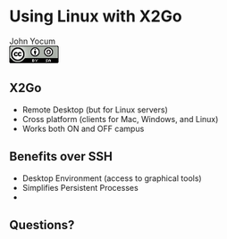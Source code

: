 # Using Linux with X2Go
John Yocum  
![CC BY-SA 4.0](../images/cc_by-sa_4.png)  



## X2Go

- Remote Desktop (but for Linux servers)
- Cross platform (clients for Mac, Windows, and Linux)
- Works both ON and OFF campus

## Benefits over SSH

- Desktop Environment (access to graphical tools)
- Simplifies Persistent Processes
- 

## Questions?

